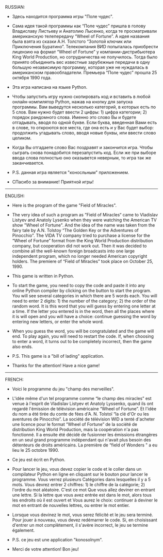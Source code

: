RUSSIAN:
* Здесь находится программа игры "Поле чудес".
* Сама идея такой программы как “Поле чудес” пришла в голову Владиславу Листьеву и Анатолию Лысенко, когда те просматривали американскую телепередачу “Wheel of Fortune”. А идея названия была взята из сказки А.Н. Толстого “Золотой ключик или Приключения Буратино”. 
Телекомпания ВИD попыталась приобрести лицензию на формат “Wheel of Fortune” у компании-дистрибьютера King World Production, но сотрудничества не получилось.
Тогда было принято объединить вес известные зарубежные передачи в одну большую независимую программу, которая уже не нуждалась в американском правообладатели. Премьера “Поле чудес” прошла 25 октября 1990 года.
* Эта игра написана на языке Python.
* Чтобы запустить игру нужно скопировать код и вставить в любой онлайн-компилятор Python, нажав на кнопку для запуска программы. Вам выведутся несколько категорий, в которых есть по 5 слов. Вам нужно будет ввести 2 цифры: 1) цифра категории; 2) порядок рандомного слова.
Именно это слово Вы и будете отгадывать, вводя по одной букве. Если буква, введенная Вами есть в слове, то откроются все места, где она есть и у Вас будет выбор: продолжить угадывать слово, вводя новые буквы, или ввести слово целиком.
* Когда Вы отгадаете слово Вас поздравят и закончится игра. Чтобы сыграть снова понадобится перезапустить код.
Если же при выборе ввода слова полностью оно оказывется неверным, то игра так же заканчивается.
* P.S. данная игра является "коносльным" приложением.

* СПасибо за внимание! Приятной игры!
----------------------------------------------------------------------------
ENGLISH:
* Here is the program of the game "Field of Miracles".
* The very idea of such a program as ”Field of Miracles“ came to Vladislav Listyev and Anatoly Lysenko when they were watching the American TV show "Wheel of Fortune". And the idea of the name was taken from the fairy tale by A.N. Tolstoy “The Golden Key or the Adventures of Pinocchio". The VIDA TV company tried to purchase a license for the “Wheel of Fortune” format from the King World Production distribution company, but cooperation did not work out. Then it was decided to combine all the well-known foreign broadcasts into one large independent program, which no longer needed American copyright holders. The premiere of “Field of Miracles" took place on October 25, 1990.
* This game is written in Python.
* To start the game, you need to copy the code and paste it into any online Python compiler by clicking on the button to start the program. You will see several categories in which there are 5 words each. You will need to enter 2 digits: 1) the number of the category; 2) the order of the random word. It is this word that you will guess by entering one letter at a time. If the letter you entered is in the word, then all the places where it is will open and you will have a choice: continue guessing the word by entering new letters, or enter the whole word.
* When you guess the word, you will be congratulated and the game will end. To play again, you will need to restart the code. If, when choosing to enter a word, it turns out to be completely incorrect, then the game also ends.
* P.S. This game is a "bill of lading" application.
  
* Thanks for the attention! Have a nice game!
---------------------------------------------------------------------------------
FRENCH:
* Voici le programme du jeu "champ des merveilles".

* L'idée même d'un tel programme comme “le champ des miracles” est venue à l'esprit de Vladislav Listyev et Anatoly Lyssenko, quand ils ont regardé l'émission de télévision américaine “Wheel of Fortune”. Et l'idée du nom a été tirée du conte de fées d'A. N. Tolstoï “la clé d'Or ou les aventures de Pinocchio”. La société de télévision WID a tenté d'acheter une licence pour le format “Wheel of Fortune” de la société de distribution King World Production, mais la coopération n'a pas fonctionné. Il a ensuite été décidé de fusionner les émissions étrangères en un seul grand programme indépendant qui n'avait plus besoin des détenteurs de droits américains. La première de “field of Wonders " a eu lieu le 25 octobre 1990.

* Ce jeu est écrit en Python.

* Pour lancer le jeu, vous devez copier le code et le coller dans un compilateur Python en ligne en cliquant sur le bouton pour lancer le programme. Vous verrez plusieurs Catégories dans lesquelles il y a 5 mots. Vous devrez entrer 2 chiffres: 1) le chiffre de la catégorie; 2) l'ordre du mot aléatoire. C'est ce mot Que vous allez deviner en entrant une lettre. Si la lettre que vous avez entrée est dans le mot, alors tous les endroits où il est ouvert et Vous aurez le choix: continuer à deviner le mot en entrant de nouvelles lettres, ou entrer le mot entier.

* Lorsque vous devinez le mot, vous serez félicité et le jeu sera terminé. Pour jouer à nouveau, vous devez redémarrer le code. Si, en choisissant d'entrer un mot complètement, il s'avère incorrect, le jeu se termine également.

* P.S. ce jeu est une application "konosolnym".

* Merci de votre attention! Bon jeu!

